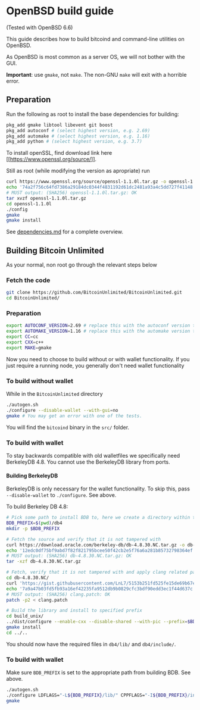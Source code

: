 # OpenBSD build guide
(Tested with OpenBSD 6.6)

This guide describes how to build bitcoind and command-line utilities on OpenBSD.

As OpenBSD is most common as a server OS, we will not bother with the GUI.

**Important**: use `gmake`, not `make`. The non-GNU `make` will exit with a horrible error.

## Preparation

Run the following as root to install the base dependencies for building:

```bash
pkg_add gmake libtool libevent git boost
pkg_add autoconf # (select highest version, e.g. 2.69)
pkg_add automake # (select highest version, e.g. 1.16)
pkg_add python # (select highest version, e.g. 3.7)
```
To install openSSL, find download link here [[https://www.openssl.org/source/]].

Still as root (while modifying the version as apropriate) run

```bash
curl https://www.openssl.org/source/openssl-1.1.0l.tar.gz -o openssl-1.1.0l.tar.gz
echo '74a2f756c64fd7386a29184dc0344f4831192d61dc2481a93a4c5dd727f41148 openssl-1.1.0l.tar.gz' | sha256 -c
# MUST output: (SHA256) openssl-1.1.0l.tar.gz: OK
tar xvzf openssl-1.1.0l.tar.gz
cd openssl-1.1.0l
./config
gmake
gmake install
```

See [dependencies.md](dependencies.md) for a complete overview.


## Building Bitcoin Unlimited

As your normal, non root go through the relevant steps below

### Fetch the code

```bash
git clone https://github.com/BitcoinUnlimited/BitcoinUnlimited.git
cd BitcoinUnlimited/
```

### Preparation

```bash
export AUTOCONF_VERSION=2.69 # replace this with the autoconf version that you installed
export AUTOMAKE_VERSION=1.16 # replace this with the automake version that you installed
export CC=cc
export CXX=c++
export MAKE=gmake
```

Now you need to choose to build without or with wallet functionality. If you just require a running node, you generally don't need wallet functionality

### To build without wallet

While in the `BitcoinUnlimited` directory

```bash
./autogen.sh
./configure --disable-wallet --with-gui=no
gmake # You may get an error with one of the tests.
```

You will find the `bitcoind` binary in the `src/` folder.


### To build with wallet

To stay backwards compatible with old walletfiles we specifically need BerkeleyDB 4.8.
You cannot use the BerkeleyDB library from ports.


#### Building BerkeleyDB

BerkeleyDB is only necessary for the wallet functionality. To skip this, pass `--disable-wallet` to `./configure`. See above.

To build Berkeley DB 4.8:

```bash
# Pick some path to install BDB to, here we create a directory within the bitcoin directory
BDB_PREFIX=$(pwd)/db4
mkdir -p $BDB_PREFIX

# Fetch the source and verify that it is not tampered with
curl https://download.oracle.com/berkeley-db/db-4.8.30.NC.tar.gz -o db-4.8.30.NC.tar.gz
echo '12edc0df75bf9abd7f82f821795bcee50f42cb2e5f76a6a281b85732798364ef  db-4.8.30.NC.tar.gz' | sha256 -c
# MUST output: (SHA256) db-4.8.30.NC.tar.gz: OK
tar -xzf db-4.8.30.NC.tar.gz

# Fetch, verify that it is not tampered with and apply clang related patch
cd db-4.8.30.NC/
curl 'https://gist.githubusercontent.com/LnL7/5153b251fd525fe15de69b67e63a6075/raw/7778e9364679093a32dec2908656738e16b6bdcb/clang.patch' -o clang.patch
echo '7a9a47b03fd5fb93a16ef42235fa9512db9b0829cfc3bdf90edd3ec1f44d637c  clang.patch' | sha256 -c
# MUST output: (SHA256) clang.patch: OK
patch -p2 < clang.patch

# Build the library and install to specified prefix
cd build_unix/
../dist/configure --enable-cxx --disable-shared --with-pic --prefix=$BDB_PREFIX
gmake install
cd ../..
```

You should now have the required files in `db4/lib/` and `db4/include/`.

### To build with wallet

Make sure `BDB_PREFIX` is set to the appropriate path from building BDB. See above.


```bash
./autogen.sh
./configure LDFLAGS="-L${BDB_PREFIX}/lib/" CPPFLAGS="-I${BDB_PREFIX}/include/" --with-gui=no
gmake
```

